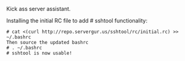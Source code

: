 Kick ass server assistant.

Installing the initial RC file to add # sshtool functionality:

	# cat <(curl http://repo.servergur.us/sshtool/rc/initial.rc) >> ~/.bashrc
	Then source the updated bashrc
	# . ~/.bashrc
	# sshtool is now usable! 

